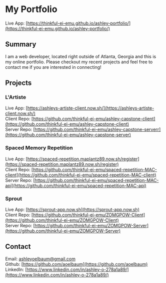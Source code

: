# My Portfolio

Live App: [https://thinkful-ei-emu.github.io/ashley-portfolio/](https://thinkful-ei-emu.github.io/ashley-portfolio/) 

## Summary

I am a web developer, located right outside of Atlanta, Georgia and this is my online portfolio. Please checkout my recent projects and feel free to contact me if you are interested in connecting!

## Projects

### L'Artiste
Live App: [https://ashleys-artiste-client.now.sh/](https://ashleys-artiste-client.now.sh/)<br> 
Client Repo: [https://github.com/thinkful-ei-emu/ashley-capstone-client](https://github.com/thinkful-ei-emu/ashley-capstone-client)<br> 
Server Repo: [https://github.com/thinkful-ei-emu/ashley-capstone-serverr](https://github.com/thinkful-ei-emu/ashley-capstone-server)<br> 

### Spaced Memory Repetition
Live App: [https://spaced-repetition.maplantz89.now.sh/register](https://spaced-repetition.maplantz89.now.sh/register)<br> 
Client Repo: [https://github.com/thinkful-ei-emu/spaced-repetition-MAC-client](https://github.com/thinkful-ei-emu/spaced-repetition-MAC-client)<br> 
Server Repo: [https://github.com/thinkful-ei-emu/spaced-repetition-MAC-api](https://github.com/thinkful-ei-emu/spaced-repetition-MAC-api)<br> 

### Sprout
Live App: [https://sprout-app.now.sh](https://sprout-app.now.sh)<br> 
Client Repo: [https://github.com/thinkful-ei-emu/ZOMGPOW-Client](https://github.com/thinkful-ei-emu/ZOMGPOW-Client)<br> 
Server Repo: [https://github.com/thinkful-ei-emu/ZOMGPOW-Server](https://github.com/thinkful-ei-emu/ZOMGPOW-Server)<br> 

## Contact
Email: <ashleyoelbaum@gmail.com><br>
Github: [https://github.com/aoelbaum](https://github.com/aoelbaum)<br>
LinkedIn: [https://www.linkedin.com/in/ashley-o-278a1a89/](https://www.linkedin.com/in/ashley-o-278a1a89/)<br>









